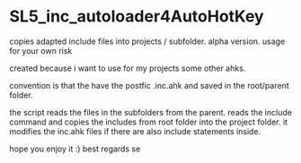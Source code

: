# SL5_inc_autoloader4AutoHotKey
copies adapted include files into projects / subfolder. alpha version. usage for your own risk

created because i want to use for my projects some other ahks.

convention is that the have the postfic .inc.ahk and saved in the root/parent folder.

the script reads the files in the subfolders from the parent. 
reads the include command and copies the includes from root folder into the project folder.
it modifies the inc.ahk files if there are also include statements inside.

hope you enjoy it :) best regards se
